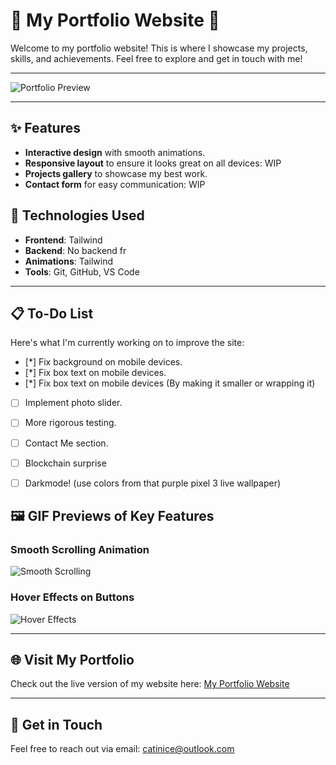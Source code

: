 # 🌟 My Portfolio Website 🌟

Welcome to my portfolio website! This is where I showcase my projects, skills, and achievements. Feel free to explore and get in touch with me!

---

![Portfolio Preview](https://media.giphy.com/media/dzaUX7CAG0Ihi/giphy.gif)

---

## ✨ Features
- **Interactive design** with smooth animations.
- **Responsive layout** to ensure it looks great on all devices: WIP
- **Projects gallery** to showcase my best work.
- **Contact form** for easy communication: WIP

## 🚀 Technologies Used
- **Frontend**: Tailwind
- **Backend**: No backend fr
- **Animations**: Tailwind
- **Tools**: Git, GitHub, VS Code

---

## 📋 To-Do List

Here's what I'm currently working on to improve the site:

- [*] Fix background on mobile devices.
- [*] Fix box text on mobile devices.
- [*] Fix box text on mobile devices (By making it smaller or wrapping it)
- [ ] Implement photo slider.
- [ ] More rigorous testing.
- [ ] Contact Me section.
- [ ] Blockchain surprise
- [ ] Darkmode! (use colors from that purple pixel 3 live wallpaper)


## 🖼️ GIF Previews of Key Features

### **Smooth Scrolling Animation**
![Smooth Scrolling](https://media.giphy.com/media/l0HUpt2s9Pclgt9Vm/giphy.gif)

### **Hover Effects on Buttons**
![Hover Effects](https://media.giphy.com/media/26n6WywJyh39n1pBu/giphy.gif)

---

## 🌐 Visit My Portfolio

Check out the live version of my website here: [My Portfolio Website](https://lqsky7.github.io)

---

## 💬 Get in Touch

Feel free to reach out via email: [catinice@outlook.com](mailto:catinice@outlook.com)
